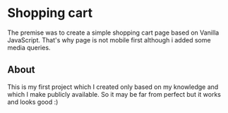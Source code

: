 # Shopping cart

The premise was to create a simple shopping cart page based on Vanilla JavaScript. That's why page is not mobile first although i added some media queries.

## About

This is my first project which I created only based on my knowledge and which I make publicly available. So it may be far from perfect but it works and looks good :)
